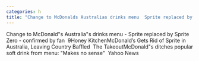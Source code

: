```yaml
---
categories: h
title: "Change to McDonalds Australias drinks menu  Sprite replaced by Sprite Zero  confirmed by fan  9Honey Kitchen"
---
```

Change to McDonald"s Australia"s drinks menu - Sprite replaced by Sprite Zero - confirmed by fan&nbsp;&nbsp;9Honey KitchenMcDonald’s Gets Rid of Sprite in Australia, Leaving Country Baffled&nbsp;&nbsp;The TakeoutMcDonald"s ditches popular soft drink from menu: "Makes no sense"&nbsp;&nbsp;Yahoo News 